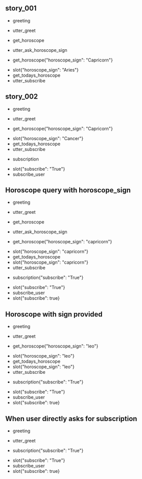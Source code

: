 ## story_001
* greeting
 - utter_greet
* get_horoscope
 - utter_ask_horoscope_sign
* get_horoscope{"horoscope_sign": "Capricorn"}
 - slot{"horoscope_sign": "Aries"}
 - get_todays_horoscope
 - utter_subscribe

## story_002
* greeting
 - utter_greet
* get_horoscope{"horoscope_sign": "Capricorn"}
 - slot{"horoscope_sign": "Cancer"}
 - get_todays_horoscope
 - utter_subscribe
* subscription
 - slot{"subscribe": "True"}
 - subscribe_user

## Horoscope query with horoscope_sign
* greeting
 - utter_greet
* get_horoscope
 - utter_ask_horoscope_sign
* get_horoscope{"horoscope_sign": "capricorn"}
 - slot{"horoscope_sign": "capricorn"}
 - get_todays_horoscope
 - slot{"horoscope_sign": "capricorn"}
 - utter_subscribe
* subscription{"subscribe": "True"}
 - slot{"subscribe": "True"}
 - subscribe_user
 - slot{"subscribe": true}

## Horoscope with sign provided
* greeting
 - utter_greet
* get_horoscope{"horoscope_sign": "leo"}
 - slot{"horoscope_sign": "leo"}
 - get_todays_horoscope
 - slot{"horoscope_sign": "leo"}
 - utter_subscribe
* subscription{"subscribe": "True"}
 - slot{"subscribe": "True"}
 - subscribe_user
 - slot{"subscribe": true}

## When user directly asks for subscription
* greeting
 - utter_greet
* subscription{"subscribe": "True"}
 - slot{"subscribe": "True"}
 - subscribe_user
 - slot{"subscribe": true}